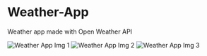 # Weather-App
Weather app made with Open Weather API

![Weather App Img 1](https://github.com/elizaturnercodes/Weather-App/assets/99226082/9e29d90a-4564-4741-9a87-b943541d03b2)
![Weather App Img 2](https://github.com/elizaturnercodes/Weather-App/assets/99226082/bea7f7b3-ef77-4a12-90b1-8f89392dcdb7)
![Weather App Img 3](https://github.com/elizaturnercodes/Weather-App/assets/99226082/8e004c93-b3b7-42fd-9cce-bd1e60ea9385)
